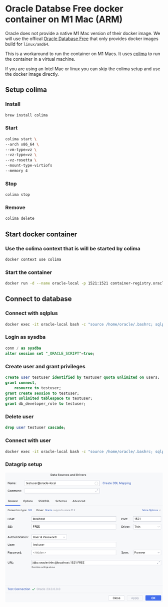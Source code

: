 # Oracle Databse Free docker container on M1 Mac (ARM)

Oracle does not provide a native M1 Mac version of their docker image. We will use the offical [Oracle Database Free](https://www.oracle.com/database/free/get-started/) that only provides docker images build for `linux/amd64`.

This is a workaround to run the container on M1 Macs. It uses [colima](<https://github.com/abiosoft/colima>) to run the container in a virtual machine.

If you are using an Intel Mac or linux you can skip the colima setup and use the docker image directly.

## Setup colima

### Install

```bash
brew install colima
```

### Start

```bash
colima start \
--arch x86_64 \
--vm-type=vz \
--vz-type=vz \
--vz-rosetta \
--mount-type-virtiofs 
--memory 4
```

### Stop

```bash
colima stop
```

### Remove

```bash
colima delete
```

## Start docker container

### Use the colima context that is will be started by colima

```bash
docker context use colima
```

### Start the container

```bash
docker run -d --name oracle-local -p 1521:1521 container-registry.oracle.com/database/free:latest
```

## Connect to database

### Connect with sqlplus

```bash
docker exec -it oracle-local bash -c "source /home/oracle/.bashrc; sqlplus /nolog"
```

### Login as sysdba

```sql  
conn / as sysdba
alter session set "_ORACLE_SCRIPT"=true;  
```

### Create user and grant privileges

```sql  
create user testuser identified by testuser quota unlimited on users;
grant connect,
    resource to testuser;
grant create session to testuser;
grant unlimited tablespace to testuser;
grant db_developer_role to testuser;
```

### Delete user

```sql
drop user testuser cascade;
```

### Connect with user

```bash
docker exec -it oracle-local bash -c "source /home/oracle/.bashrc; sqlplus testuser/testuser"
```

### Datagrip setup

![datagrip setup](datagrip.png)
